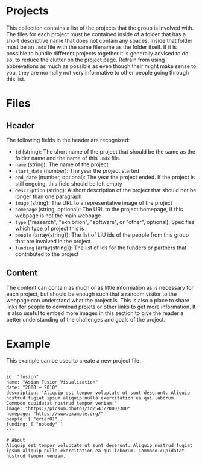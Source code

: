 # Projects
This collection contains a list of the projects that the group is involved with.  The files for each project must be contained inside of a folder that has a short descriptive name that does not contain any spaces.  Inside that folder must be an `.mdx` file with the same filename as the folder itself.  If it is possible to bundle different projects together it is generally advised to do so, to reduce the clutter on the project page.  Refrain from using abbrevations as much as possible as even though their might make sense to you, they are normally not very informative to other people going through this list.


# Files
## Header
The following fields in the header are recognized:
 - `id` (string): The short name of the project that should be the same as the folder name and the name of this `.mdx` file.
 - `name` (string): The name of the project
 - `start_date` (number): The year the project started
 - `end_date` (number, optional): The year the project ended.  If the project is still ongoing, this field should be left empty
 - `description` (string): A short description of the project that should not be longer than one paragraph
 - `image` (string): The URL to a representative image of the project
 - `homepage` (string, optional): The URL to the project homepage, if this webpage is not the main webpage
 - `type` ("research", "exhibition", "software", or "other", optional): Specifies which type of project this is
 - `people` (array{string}): The list of LiU ids of the people from this group that are involved in the project.
 - `funding` (array{string}): The list of ids for the funders or partners that contributed to the project

## Content
The content can contain as much or as little information as is necessary for each project, but should be enough such that a random visitor to the webpage can understand what the project is.  This is also a place to share links for people to download projets or other links to get more information.  It is also useful to embed more images in this section to give the reader a better understanding of the challenges and goals of the project.


# Example
This example can be used to create a new project file:

```mdx
---
id: "fusion"
name: "Asian Fusion Visualization"
date: "2000 – 2010"
description: "Aliquip est tempor voluptate ut sunt deserunt. Aliquip nostrud fugiat ipsum aliquip nulla exercitation ea qui laborum. Commodo cupidatat nostrud tempor veniam."
image: "https://picsum.photos/id/543/2000/300"
homepage: "https://www.example.org/"
people: [ "erier01" ]
funding: [ "nobody" ]
---

# About
Aliquip est tempor voluptate ut sunt deserunt. Aliquip nostrud fugiat ipsum aliquip nulla exercitation ea qui laborum. Commodo cupidatat nostrud tempor veniam.
```
